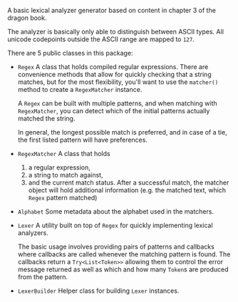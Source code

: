 A basic lexical analyzer generator based on content in chapter 3 of the dragon book.

The analyzer is basically only able to distinguish between ASCII types. All unicode
codepoints outside the ASCII range are mapped to `127`.

There are 5 public classes in this package:

* `Regex`
    A class that holds compiled regular expressions.
    There are convenience methods that allow for quickly checking that
    a string matches, but for the most flexibility, you'll want to use
    the `matcher()` method to create a `RegexMatcher` instance.

    A `Regex` can be built with multiple patterns, and when matching
    with `RegexMatcher`, you can detect which of the initial patterns
    actually matched the string.

    In general, the longest possible match is preferred, and in
    case of a tie, the first listed pattern will have preferences.

* `RegexMatcher`
    A class that holds
    1. a regular expression,
    2. a string to match against,
    3. and the current match status.
    After a successful match, the matcher object will hold
    additional information (e.g. the matched text, which `Regex`
    pattern matched)

* `Alphabet`
    Some metadata about the alphabet used in the matchers.

* `Lexer`
    A utility built on top of `Regex` for quickly implementing
    lexical analyzers.

    The basic usage involves providing pairs of patterns and callbacks
    where callbacks are called whenever the matching pattern is found.
    The callbacks return a `Try<List<Token>>` allowing them to control
    the error message returned as well as which and how many `Token`s
    are produced from the pattern.

* `LexerBuilder`
    Helper class for building `Lexer` instances.
